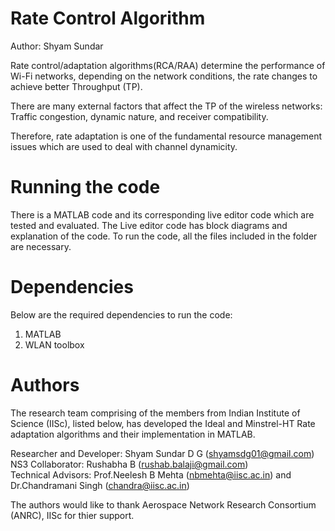 # Rate Control Algorithm
Author: Shyam Sundar

Rate control/adaptation algorithms(RCA/RAA) determine the performance of Wi-Fi networks, depending on the network conditions, the rate changes to achieve better Throughput (TP).

There are many external factors that affect the TP of the wireless networks: 
Traffic congestion, dynamic nature, and receiver compatibility. 

Therefore, rate adaptation is one of the fundamental resource management issues which are used to deal with channel dynamicity.

# Running the code
There is a MATLAB code and its corresponding live editor code which are tested and evaluated. 
The Live editor code has block diagrams and explanation of the code.
To run the code, all the files included in the folder are necessary.

# Dependencies
Below are the required dependencies to run the code:
1. MATLAB
2. WLAN toolbox

# Authors
The research team comprising of the members from Indian Institute of Science (IISc), listed below, has developed the Ideal and Minstrel-HT Rate adaptation algorithms and their implementation in MATLAB.

Researcher and Developer: Shyam Sundar D G (shyamsdg01@gmail.com)<br/>NS3 Collaborator: Rushabha B (rushab.balaji@gmail.com) 
<br/>Technical Advisors: Prof.Neelesh B Mehta (nbmehta@iisc.ac.in) and Dr.Chandramani Singh (chandra@iisc.ac.in)

The authors would like to thank Aerospace Network Research Consortium (ANRC), IISc for thier support.